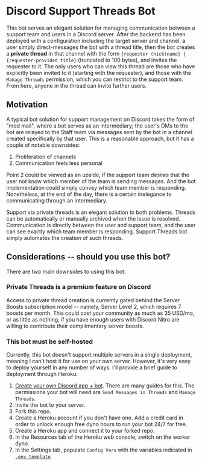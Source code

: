 # Discord Support Threads Bot

This bot serves an elegant solution for managing communication between a support team and users in a Discord server.
After the backend has been deployed with a configuration including the target server and channel, a user simply direct-messages the bot with a thread title, then the bot creates a **private thread** in that channel with the form `{requester (nick)name} | {requester-provided title}` (truncated to 100 bytes), and invites the requester to it.
The only users who can view this thread are those who have explicitly been invited to it (starting with the requester), and those with the `Manage Threads` permission, which you can restrict to the support team.
From here, anyone in the thread can invite further users.

## Motivation

A typical bot solution for support management on Discord takes the form of "mod mail", where a bot serves as an intermediary; the user's DMs to the bot are relayed to the Staff team via messages sent by the bot in a channel created specifically by that user.
This is a reasonable approach, but it has a couple of notable downsides:
1. Proliferation of channels
2. Communication feels less personal

Point 2 could be viewed as an upside, if the support team _desires_ that the user not know which member of the team is sending messages.
And the bot implementation could simply convey which team member is responding.
Nonetheless, at the end of the day, there is a certain inelegance to communicating through an intermediary.

Support via private threads is an elegant solution to both problems.
Threads can be automatically or manually archived when the issue is resolved.
Communication is directly between the user and support team, and the user can see exactly which team member is responding.
Support Threads bot simply automates the creation of such threads.

## Considerations -- should you use this bot?

There are two main downsides to using this bot:

### Private Threads is a premium feature on Discord
Access to private thread creation is currently gated behind the Server Boosts subscription model -- namely, Server Level 2, which requires 7 boosts per month.
This could cost your community as much as 35 USD/mo, or as little as nothing, if you have enough users with Discord Nitro are willing to contribute their complimentary server boosts.

### This bot must be self-hosted
Currently, this bot doesn't support multiple servers in a single deployment, meaning I can't host it for use on your own server.
However, it's very easy to deploy yourself in any number of ways.
I'll provide a brief guide to deployment through Heroku:
1. [Create your own Discord app + bot](https://discord.com/developers/applications).
There are many guides for this.
The permissions your bot will need are `Send Messages in Threads` and `Manage Threads`.
2. Invite the bot to your server.
3. Fork this repo.
4. Create a Heroku account if you don't have one.
Add a credit card in order to unlock enough free dyno hours to run your bot 24/7 for free.
5. Create a Heroku app and connect it to your forked repo.
6. In the Resources tab of the Heroku web console, switch on the worker dyno.
7. In the Settings tab, populate `Config Vars` with the variables indicated in [`.env_template`](.env_template).
